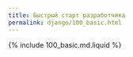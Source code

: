 ```yaml
---
title: Быстрый старт разработчика
permalink: django/100_basic.html
---
```


{% include 100_basic.md.liquid %}